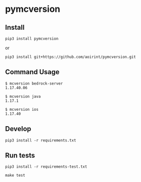 # pymcversion

## Install

```shell
pip3 install pymcversion
```

or

```shell
pip3 install git+https://github.com/aoirint/pymcversion.git
```

## Command Usage

```shell
$ mcversion bedrock-server
1.17.40.06

$ mcversion java
1.17.1

$ mcversion ios
1.17.40
```

## Develop

```shell
pip3 install -r requirements.txt
```

## Run tests

```shell
pip3 install -r requirements-test.txt

make test
```
